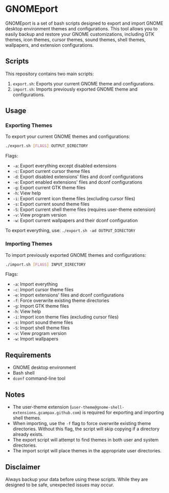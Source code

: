 # GNOMEport

GNOMEport is a set of bash scripts designed to export and import GNOME desktop environment themes and configurations. This tool allows you to easily backup and restore your GNOME customizations, including GTK themes, icon themes, cursor themes, sound themes, shell themes, wallpapers, and extension configurations.

## Scripts

This repository contains two main scripts:

1. `export.sh`: Exports your current GNOME theme and configurations.
2. `import.sh`: Imports previously exported GNOME theme and configurations.

## Usage

### Exporting Themes

To export your current GNOME themes and configurations:

```bash
./export.sh [FLAGS] OUTPUT_DIRECTORY
```

Flags:
- `-a`: Export everything except disabled extensions
- `-c`: Export current cursor theme files
- `-d`: Export disabled extensions' files and dconf configurations
- `-e`: Export enabled extensions' files and dconf configurations
- `-g`: Export current GTK theme files
- `-h`: View help
- `-i`: Export current icon theme files (excluding cursor files)
- `-s`: Export current sound theme files
- `-S`: Export current shell theme files (requires user-theme extension)
- `-v`: View program version
- `-w`: Export current wallpapers and their dconf configuration

To export everything, use: `./export.sh -ad OUTPUT_DIRECTORY`

### Importing Themes

To import previously exported GNOME themes and configurations:

```bash
./import.sh [FLAGS] INPUT_DIRECTORY
```

Flags:
- `-a`: Import everything
- `-c`: Import cursor theme files
- `-e`: Import extensions' files and dconf configurations
- `-f`: Force overwrite existing theme directories
- `-g`: Import GTK theme files
- `-h`: View help
- `-i`: Import icon theme files (excluding cursor files)
- `-s`: Import sound theme files
- `-S`: Import shell theme files
- `-v`: View program version
- `-w`: Import wallpapers

## Requirements

- GNOME desktop environment
- Bash shell
- `dconf` command-line tool

## Notes

- The user-theme extension (`user-theme@gnome-shell-extensions.gcampax.github.com`) is required for exporting and importing shell themes.
- When importing, use the `-f` flag to force overwrite existing theme directories. Without this flag, the script will skip copying if a directory already exists.
- The export script will attempt to find themes in both user and system directories.
- The import script will place themes in the appropriate user directories.

## Disclaimer

Always backup your data before using these scripts. While they are designed to be safe, unexpected issues may occur.
